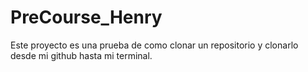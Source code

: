 # PreCourse_Henry
Este proyecto es una prueba de como clonar un repositorio y clonarlo desde mi github hasta mi terminal.
